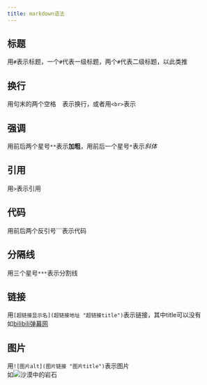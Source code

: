```yaml
---
title: markdown语法
---
```

## 标题
用`#`表示标题，一个`#`代表一级标题，两个`#`代表二级标题，以此类推  
## 换行
用句末的两个空格`  `表示换行，或者用`<br>`表示  
## 强调
用前后两个星号`**`表示**加粗**，用前后一个星号`*`表示*斜体*  
## 引用
用`>`表示引用     
## 代码
用前后两个反引号```表示代码  
## 分隔线
用三个星号`***`表示分割线  
## 链接
用`[超链接显示名](超链接地址 "超链接title")`表示链接，其中title可以没有  
如[bilibili弹幕网](https://www.bilibili.com/)
## 图片
用`![图片alt](图片链接 "图片title")`表示图片  
如![沙漠中的岩石](https://markdown.com.cn/assets/img/shiprock.c3b9a023.jpg)  
